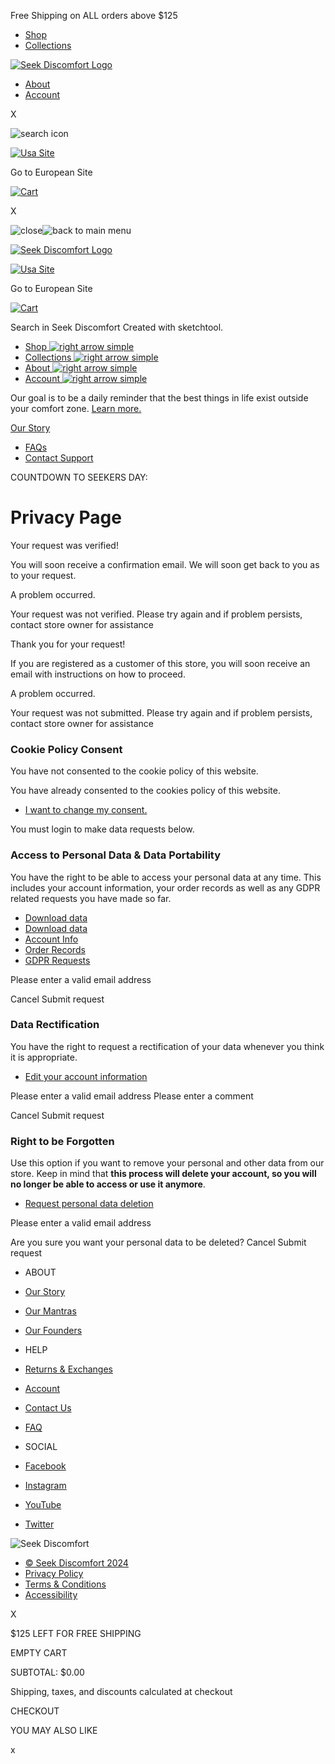 Free Shipping on ALL orders above $125

* [Shop](https://www.seekdiscomfort.com/collections/all)
* [Collections](https://www.seekdiscomfort.com/collections/all)

[![Seek Discomfort Logo](//www.seekdiscomfort.com/cdn/shop/files/new_logo_1.png?v=1715714632)](https://www.seekdiscomfort.com/)

* [About](#)
* [Account](https://www.seekdiscomfort.com/pages/account)

X

![search icon](https://cdn.shopify.com/s/files/1/2580/8892/t/47/assets/search.svg?v=16291869291033789840)

[![Usa Site](//www.seekdiscomfort.com/cdn/shop/t/197/assets/european-flag.png?v=3483897872288383491717788258)](https://eu.seekdiscomfort.com/)

Go to European Site

[![Cart](//www.seekdiscomfort.com/cdn/shop/t/197/assets/cart.svg?v=101679991043725219261717788251)](https://www.seekdiscomfort.com/cart)

X

 ![close](//www.seekdiscomfort.com/cdn/shop/t/197/assets/close.svg?v=141251416448518661441717788253)![back to main menu](//www.seekdiscomfort.com/cdn/shop/t/197/assets/right-arrow.svg?v=76040689179243775741717788340)

[![Seek Discomfort Logo](//www.seekdiscomfort.com/cdn/shop/files/new_logo_1.png?v=1715714632)](https://www.seekdiscomfort.com/)

[![Usa Site](//www.seekdiscomfort.com/cdn/shop/t/197/assets/european-flag.png?v=3483897872288383491717788258)](https://eu.seekdiscomfort.com/)

Go to European Site

[![Cart](//www.seekdiscomfort.com/cdn/shop/t/197/assets/cart.svg?v=101679991043725219261717788251)](https://www.seekdiscomfort.com/cart)

 Search in Seek Discomfort Created with sketchtool.

* [Shop ![right arrow simple](//www.seekdiscomfort.com/cdn/shop/t/197/assets/right-arrow.svg?v=76040689179243775741717788340)](#) 
* [Collections ![right arrow simple](//www.seekdiscomfort.com/cdn/shop/t/197/assets/right-arrow.svg?v=76040689179243775741717788340)](#) 
* [About ![right arrow simple](//www.seekdiscomfort.com/cdn/shop/t/197/assets/right-arrow.svg?v=76040689179243775741717788340)](#) 
* [Account ![right arrow simple](//www.seekdiscomfort.com/cdn/shop/t/197/assets/right-arrow.svg?v=76040689179243775741717788340)](#) 

Our goal is to be a daily reminder that the best things in life exist outside your comfort zone. [Learn more.](#)

[Our Story](https://www.seekdiscomfort.com/pages/our-story)

* [FAQs](https://www.seekdiscomfort.com/pages/faq)
* [Contact Support](https://www.seekdiscomfort.com/pages/contact-us)

COUNTDOWN TO SEEKERS DAY:

  

Privacy Page
============

Your request was verified!

You will soon receive a confirmation email. We will soon get back to you as to your request.

A problem occurred.

Your request was not verified. Please try again and if problem persists, contact store owner for assistance

Thank you for your request!

If you are registered as a customer of this store, you will soon receive an email with instructions on how to proceed.

A problem occurred.

Your request was not submitted. Please try again and if problem persists, contact store owner for assistance

### Cookie Policy Consent

You have not consented to the cookie policy of this website.

You have already consented to the cookies policy of this website.

* [I want to change my consent.](javascript:void(0))

You must login to make data requests below.

### Access to Personal Data & Data Portability

You have the right to be able to access your personal data at any time. This includes your account information, your order records as well as any GDPR related requests you have made so far.

* [Download data](javascript:void(0))
* [Download data](javascript:void(0))
* [Account Info](javascript:void(0))
* [Order Records](javascript:void(0))
* [GDPR Requests](javascript:void(0))

 Please enter a valid email address

Cancel Submit request

### Data Rectification

You have the right to request a rectification of your data whenever you think it is appropriate.

* [Edit your account information](javascript:void(0))

 Please enter a valid email address Please enter a comment

Cancel Submit request

### Right to be Forgotten

Use this option if you want to remove your personal and other data from our store. Keep in mind that **this process will delete your account, so you will no longer be able to access or use it anymore**.

* [Request personal data deletion](javascript:void(0))

 Please enter a valid email address

Are you sure you want your personal data to be deleted? Cancel Submit request

 

* ABOUT
    
* [Our Story](https://www.seekdiscomfort.com/pages/our-story)
* [Our Mantras](https://www.seekdiscomfort.com/pages/our-mantras3)
* [Our Founders](https://www.seekdiscomfort.com/pages/our-founders)

* HELP
    
* [Returns & Exchanges](https://www.seekdiscomfort.com/pages/returns-exchanges2)
* [Account](https://www.seekdiscomfort.com/account/login)
* [Contact Us](https://www.seekdiscomfort.com/pages/faq)
* [FAQ](https://www.seekdiscomfort.com/pages/faq)

* SOCIAL
    
* [Facebook](https://www.facebook.com/seekdiscomfort)
* [Instagram](https://www.instagram.com/seek.discomfort/?hl=en)
* [YouTube](https://www.youtube.com/channel/UCvK4bOhULCpmLabd2pDMtnA)
* [Twitter](https://twitter.com/seekdiscomfort_)

![Seek Discomfort](//www.seekdiscomfort.com/cdn/shop/files/footer_bolt.png?v=5849980932474867699)

* [© Seek Discomfort 2024](https://www.seekdiscomfort.com/)
* [Privacy Policy](https://www.seekdiscomfort.com/pages/privacy)
* [Terms & Conditions](https://www.seekdiscomfort.com/pages/terms-conditions)
* [Accessibility](https://www.seekdiscomfort.com/pages/accessibility)

 

X

$125 LEFT FOR FREE SHIPPING

EMPTY CART

SUBTOTAL: $0.00

Shipping, taxes, and discounts calculated at checkout

CHECKOUT

YOU MAY ALSO LIKE

[](#)

x